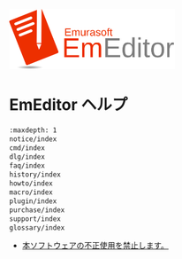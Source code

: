 [<img src="_static/logo-minified.svg" width="300">](https://www.emeditor.com/)

# EmEditor ヘルプ

```{toctree}
:maxdepth: 1
notice/index
cmd/index
dlg/index
faq/index
history/index
howto/index
macro/index
plugin/index
purchase/index
support/index
glossary/index
```

- [本ソフトウェアの不正使用を禁止します。](notice/illegal_usage)